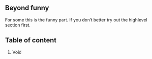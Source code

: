 
## Beyond funny
For some this is the funny part. If you don’t better try out the highlevel section first.

## Table of content
1. Void

<!--stackedit_data:
eyJoaXN0b3J5IjpbLTU3MDk1MDg5NF19
-->